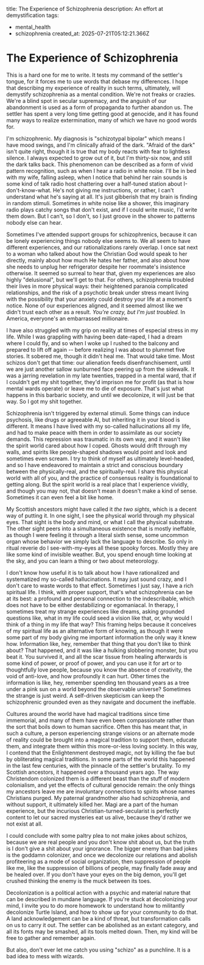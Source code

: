 title: The Experience of Schizophrenia
description: An effort at demystification
tags:
- mental_health
- schizophrenia
created_at: 2025-07-21T05:12:21.366Z

# The Experience of Schizophrenia

This is a hard one for me to write. It tests my command of the settler's tongue, for it forces me to use words that debase my differences. I hope that describing my experience of reality in such terms, ultimately, will demystify schizophrenia as a mental condition. We're not freaks or crazies. We're a blind spot in secular supremacy, and the anguish of our abandonment is used as a form of propaganda to further abandon us. The settler has spent a very long time getting good at genocide, and it has found many ways to realize extermination, many of which we have no good words for.

I'm schizophrenic. My diagnosis is "schizotypal bipolar" which means I have mood swings, and I'm clinically afraid of the dark. "Afraid of the dark" isn't quite right, though it is true that my body reacts with fear to lightless silence. I always expected to grow out of it, but I'm thirty-six now, and still the dark talks back. This phenomenon can be described as a form of vivid pattern recognition, such as when I hear a radio in white noise. I'll be in bed with my wife, falling asleep, when I notice that behind her rain sounds is some kind of talk radio host chattering over a half-tuned station about I-don't-know-what. He's not giving me instructions, or rather, I can't understand what he's saying at all. It's just gibberish that my brain is finding in random stimuli. Sometimes in white noise like a shower, this imaginary radio plays catchy songs that don't exist, and if I could write music, I'd write them down. But I can't, so I don't, so I just groove in the shower to patterns nobody else can hear.

Sometimes I've attended support groups for schizophrenics, because it can be lonely experiencing things nobody else seems to. We all seem to have different experiences, and our rationalizations rarely overlap. I once sat next to a woman who talked about how the Christian God would speak to her directly, mainly about how much He hates her father, and also about how she needs to unplug her refrigerator despite her roommate's insistence otherwise. It seemed so surreal to hear that, given my experiences are also highly "delusional", but we'll get to that. For others, schizophrenia troubled their lives in more physical ways: their heightened paranoia complicated relationships, and the risk of a psychotic break under stress meant living with the possibility that your anxiety could destroy your life at a moment's notice. None of our experiences aligned, and it seemed almost like we didn't trust each other as a result. *You're crazy, but I'm just troubled.* In America, everyone's an embarrassed millionaire.

I have also struggled with my grip on reality at times of especial stress in my life. While I was grappling with having been date-raped, I had a dream where I could fly, and so when I woke up I rushed to the balcony and prepared to lift off again -- before realizing I was about to plummet five stories. It sobered me, though it didn't heal me. That would take time. Most schizos don't get that time: our alienation feeds disenfranchisement, until we are just another sallow sunburned face peering up from the sidewalk. It was a jarring revelation in my late twenties, trapped in a mental ward, that if I couldn't get my shit together, they'd imprison me for profit (as that is how mental wards operate) or leave me to die of exposure. That's just what happens in this barbaric society, and until we decolonize, it will just be that way. So I got my shit together.

Schizophrenia isn't triggered by external stimuli. Some things can induce psychosis, like drugs or agreeable AI, but inheriting it in your blood is different. It means I have lived with my so-called hallucinations all my life, and had to make peace with them in order to assimilate as our society demands. This repression was traumatic in its own way, and it wasn't like the spirit world cared about how I coped. Ghosts would drift through my walls, and spirits like people-shaped shadows would point and look and sometimes even scream. I try to think of myself as ultimately level-headed, and so I have endeavored to maintain a strict and conscious boundary between the physically-real, and the spiritually-real. I share this physical world with all of you, and the practice of consensus reality is foundational to getting along. But the spirit world is a real place that I experience vividly, and though you may not, that doesn't mean it doesn't make a kind of sense. Sometimes it can even feel a bit like home.

My Scottish ancestors might have called it *the two sights*, which is a decent way of putting it. In one sight, I see the physical world through my physical eyes. That sight is the body and mind, or what I call the physical substrate. The other sight peers into a simultaneous existence that is mostly ineffable, as though I were feeling it through a literal sixth sense, some uncommon organ whose behavior we simply lack the language to describe. So only in ritual reverie do I see-with-my-eyes all these spooky forces. Mostly they are like some kind of invisible weather. But, you spend enough time looking at the sky, and you can learn a thing or two about meteorology.

I don't know how useful it is to talk about how I have rationalized and systematized my so-called hallucinations. It may just sound crazy, and I don't care to waste words to that effect. Sometimes I just say, I have a rich spiritual life. I think, with proper support, that's what schizophrenia can be at its best: a profound and personal connection to the indescribable, which does not have to be either destabilizing or egomaniacal. In therapy, I sometimes treat my strange experiences like dreams, asking grounded questions like, what in my life could seed a vision like that, or, why would I think of a thing in my life that way? This framing helps because it conceives of my spiritual life as an alternative form of knowing, as though it were some part of my body giving me important information the only way it knew how. Information like, hey, remember that thing that you don't like to think about? That happened, and it was like a hulking slobbering monster, but you beat it. You survived it, and all the scar tissue from healing afterwards is some kind of power, or proof of power, and you can use it for art or to thoughtfully love people, because you know the absence of creativity, the void of anti-love, and how profoundly it can hurt. Other times the information is like, hey, remember spending ten thousand years as a tree under a pink sun on a world beyond the observable universe? Sometimes the strange is just weird. A self-driven skepticism can keep the schizophrenic grounded even as they navigate and document the ineffable.

Cultures around the world have had magical traditions since time immemorial, and many of them have even been compassionate rather than the sort that boils down to human sacrifice. Often this has meant that, in such a culture, a person experiencing strange visions or an alternate mode of reality could be brought into a magical tradition to support them, educate them, and integrate them within this more-or-less loving society. In this way, I contend that the Enlightenment destroyed magic, not by killing the fae but by obliterating magical traditions. In some parts of the world this happened in the last few centuries, with the pinnacle of the settler's brutality. To my Scottish ancestors, it happened over a thousand years ago. The way Christendom colonized them is a different beast than the stuff of modern colonialism, and yet the effects of cultural genocide remain: the only things my ancestors leave me are involuntary connections to spirits whose names Christians purged. My paternal grandmother also had schizophrenia, and without support, it ultimately killed her. Magi are a part of the human experience, but the incurious Christian-turned-secularist is perfectly content to let our sacred mysteries eat us alive, because they'd rather we not exist at all.

I could conclude with some paltry plea to not make jokes about schizos, because we are real people and you don't know shit about us, but the truth is I don't give a shit about your ignorance. The bigger enemy than bad jokes is the goddamn colonizer, and once we decolonize our relations and abolish profiteering as a mode of social organization, then suppression of people like me, like the suppression of billions of people, may finally fade away and be healed over. If you don't have your eyes on the big demon, you'll get crushed thinking the enemy is the muck between its toes.

Decolonization is a political action with a psychic and material nature that can be described in mundane language. If you're stuck at decolonizing your mind, I invite you to do more homework to understand how to militantly decolonize Turtle Island, and how to show up for your community to do that. A land acknowledgement can be a kind of threat, but transformation calls on us to carry it out. The settler can be abolished as an extant category, and all its fonts may be smashed, all its tools melted down. Then, my kind will be free to gather and remember again.

But also, don't ever let me catch you using "schizo" as a punchline. It is a bad idea to mess with wizards.